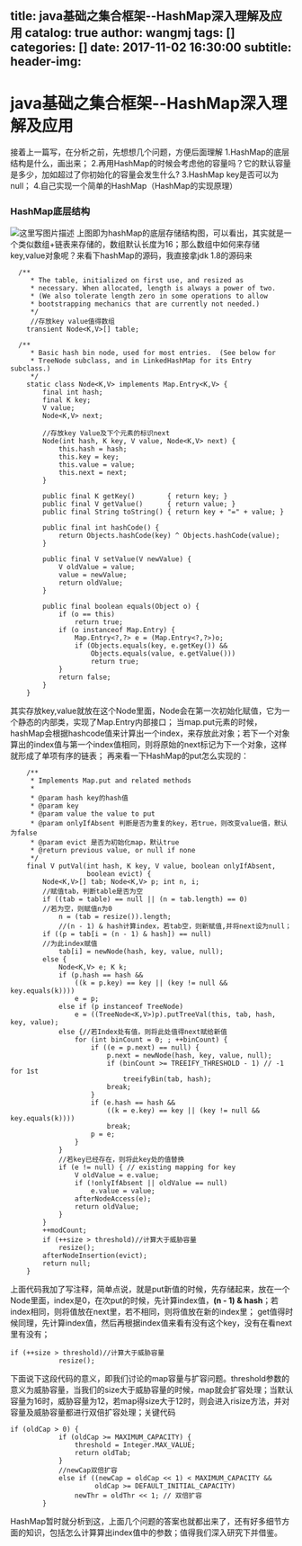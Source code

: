 title: java基础之集合框架--HashMap深入理解及应用
catalog: true
author: wangmj
tags: []
categories: []
date: 2017-11-02 16:30:00
subtitle:
header-img:
---
# java基础之集合框架--HashMap深入理解及应用

接着上一篇写，在分析之前，先想想几个问题，方便后面理解
1.HashMap的底层结构是什么，画出来；
2.再用HashMap的时候会考虑他的容量吗？它的默认容量是多少，加如超过了你初始化的容量会发生什么?
3.HashMap key是否可以为null；
4.自己实现一个简单的HashMap（HashMap的实现原理）

### HashMap底层结构
![这里写图片描述](http://img.blog.csdn.net/20171109152256888?watermark/2/text/aHR0cDovL2Jsb2cuY3Nkbi5uZXQvd21qNzY1/font/5a6L5L2T/fontsize/400/fill/I0JBQkFCMA==/dissolve/70/gravity/SouthEast)
上图即为hashMap的底层存储结构图，可以看出，其实就是一个类似数组+链表来存储的，数组默认长度为16；那么数组中如何来存储key,value对象呢？来看下hashMap的源码，我直接拿jdk 1.8的源码来
```
  /**
     * The table, initialized on first use, and resized as
     * necessary. When allocated, length is always a power of two.
     * (We also tolerate length zero in some operations to allow
     * bootstrapping mechanics that are currently not needed.)
     */
     //存放key value值得数组
    transient Node<K,V>[] table;

  /**
     * Basic hash bin node, used for most entries.  (See below for
     * TreeNode subclass, and in LinkedHashMap for its Entry subclass.)
     */
    static class Node<K,V> implements Map.Entry<K,V> {
        final int hash;
        final K key;
        V value;
        Node<K,V> next;

		//存放key Value及下个元素的标识next
        Node(int hash, K key, V value, Node<K,V> next) {
            this.hash = hash;
            this.key = key;
            this.value = value;
            this.next = next;
        }

        public final K getKey()        { return key; }
        public final V getValue()      { return value; }
        public final String toString() { return key + "=" + value; }

        public final int hashCode() {
            return Objects.hashCode(key) ^ Objects.hashCode(value);
        }

        public final V setValue(V newValue) {
            V oldValue = value;
            value = newValue;
            return oldValue;
        }

        public final boolean equals(Object o) {
            if (o == this)
                return true;
            if (o instanceof Map.Entry) {
                Map.Entry<?,?> e = (Map.Entry<?,?>)o;
                if (Objects.equals(key, e.getKey()) &&
                    Objects.equals(value, e.getValue()))
                    return true;
            }
            return false;
        }
    }
```
其实存放key,value就放在这个Node里面，Node会在第一次初始化赋值，它为一个静态的内部类，实现了Map.Entry内部接口；
当map.put元素的时候，hashMap会根据hashcode值来计算出一个index，来存放此对象；若下一个对象算出的index值与第一个index值相同，则将原始的next标记为下一个对象，这样就形成了单项有序的链表；
再来看一下HashMap的put怎么实现的：

```
    /**
     * Implements Map.put and related methods
     *
     * @param hash key的hash值
     * @param key 
     * @param value the value to put
     * @param onlyIfAbsent 判断是否为重复的key，若true，则改变value值，默认为false
     * @param evict 是否为初始化map，默认true
     * @return previous value, or null if none
     */
    final V putVal(int hash, K key, V value, boolean onlyIfAbsent,
                   boolean evict) {
        Node<K,V>[] tab; Node<K,V> p; int n, i;
        //赋值tab，判断table是否为空
        if ((tab = table) == null || (n = tab.length) == 0)
        //若为空，则赋值n为0
            n = (tab = resize()).length;
            //(n - 1) & hash计算index，若tab空，则新赋值,并将next设为null；
        if ((p = tab[i = (n - 1) & hash]) == null)
        //为此index赋值
            tab[i] = newNode(hash, key, value, null);
        else {
            Node<K,V> e; K k;
            if (p.hash == hash &&
                ((k = p.key) == key || (key != null && key.equals(k))))
                e = p;
            else if (p instanceof TreeNode)
                e = ((TreeNode<K,V>)p).putTreeVal(this, tab, hash, key, value);
            else {//若Index处有值，则将此处值得next赋给新值
                for (int binCount = 0; ; ++binCount) {
                    if ((e = p.next) == null) {
                        p.next = newNode(hash, key, value, null);
                        if (binCount >= TREEIFY_THRESHOLD - 1) // -1 for 1st
                            treeifyBin(tab, hash);
                        break;
                    }
                    if (e.hash == hash &&
                        ((k = e.key) == key || (key != null && key.equals(k))))
                        break;
                    p = e;
                }
            }
            //若key已经存在，则将此key处的值替换
            if (e != null) { // existing mapping for key
                V oldValue = e.value;
                if (!onlyIfAbsent || oldValue == null)
                    e.value = value;
                afterNodeAccess(e);
                return oldValue;
            }
        }
        ++modCount;
        if (++size > threshold)//计算大于威胁容量
            resize();
        afterNodeInsertion(evict);
        return null;
    }
```

上面代码我加了写注释，简单点说，就是put新值的时候，先存储起来，放在一个Node里面，index是0，在次put的时候，先计算index值，**(n - 1) & hash**；若index相同，则将值放在next里，若不相同，则将值放在新的index里；
  get值得时候同理，先计算index值，然后再根据index值来看有没有这个key，没有在看next里有没有；

```
if (++size > threshold)//计算大于威胁容量
            resize();
```
下面说下这段代码的意义，即我们讨论的map容量与扩容问题。threshold参数的意义为威胁容量，当我们的size大于威胁容量的时候，map就会扩容处理；当默认容量为16时，威胁容量为12，若map得size大于12时，则会进入risize方法，并对容量及威胁容量都进行双倍扩容处理；关键代码

```
if (oldCap > 0) {
            if (oldCap >= MAXIMUM_CAPACITY) {
                threshold = Integer.MAX_VALUE;
                return oldTab;
            }
            //newCap双倍扩容
            else if ((newCap = oldCap << 1) < MAXIMUM_CAPACITY &&
                     oldCap >= DEFAULT_INITIAL_CAPACITY)
                newThr = oldThr << 1; // 双倍扩容
        }
```
HashMap暂时就分析到这，上面几个问题的答案也就都出来了，还有好多细节方面的知识，包括怎么计算算出index值中的参数；值得我们深入研究下并借鉴。
